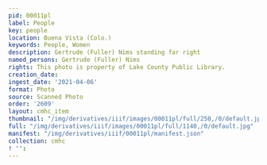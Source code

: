 ```yaml
---
pid: 00011pl
label: People
key: people
location: Buena Vista (Colo.)
keywords: People, Women
description: Gertrude (Fuller) Nims standing far right
named_persons: Gertrude (Fuller) Nims
rights: This photo is property of Lake County Public Library.
creation_date: 
ingest_date: '2021-04-06'
format: Photo
source: Scanned Photo
order: '2609'
layout: cmhc_item
thumbnail: "/img/derivatives/iiif/images/00011pl/full/250,/0/default.jpg"
full: "/img/derivatives/iiif/images/00011pl/full/1140,/0/default.jpg"
manifest: "/img/derivatives/iiif/00011pl/manifest.json"
collection: cmhc
! '': 
---
```

